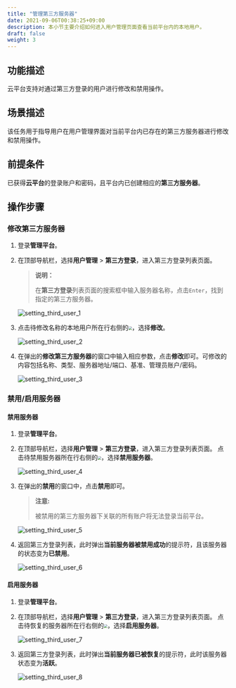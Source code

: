 ```yaml
---
title: "管理第三方服务器"
date: 2021-09-06T00:38:25+09:00
description: 本小节主要介绍如何进入用户管理页面查看当前平台内的本地用户。
draft: false
weight: 3
---
```


## 功能描述

云平台支持对通过第三方登录的用户进行修改和禁用操作。

## 场景描述

该任务用于指导用户在用户管理界面对当前平台内已存在的第三方服务器进行修改和禁用操作。

## 前提条件

已获得**云平台**的登录账户和密码，且平台内已创建相应的**第三方服务器**。


## 操作步骤

### 修改第三方服务器

1. 登录**管理平台**。

2. 在顶部导航栏，选择**用户管理** > **第三方登录**，进入第三方登录列表页面。

   > **说明：**
   >
   > 在**第三方登录**列表页面的搜索框中输入服务器名称，点击`Enter`，找到指定的第三方服务器。

   ![setting_third_user_1](../../_images/setting_third_user_1.png)

3. 点击待修改名称的本地用户所在行右侧的<img src="../../_images/more_operation.png" style="zoom:50%;" />，选择**修改**。

   ![setting_third_user_2](../../_images/setting_third_user_2.png)

4. 在弹出的**修改第三方服务器**的窗口中输入相应参数，点击**修改**即可。可修改的内容包括名称、类型、服务器地址/端口、基准、管理员账户/密码。

   ![setting_third_user_3](../../_images/setting_third_user_3.png)

 ### 禁用/启用服务器

 #### 禁用服务器

1. 登录**管理平台**。

2. 在顶部导航栏，选择**用户管理** > **第三方登录**，进入第三方登录列表页面。 点击待禁用服务器所在行右侧的<img src="../../_images/more_operation.png" style="zoom:50%;" />，选择**禁用服务器**。

   ![setting_third_user_4](../../_images/setting_third_user_4.png)

3. 在弹出的**禁用**的窗口中，点击**禁用**即可。

   > **注意:**
   >
   > 被禁用的第三方服务器下关联的所有账户将无法登录当前平台。

   ![setting_third_user_5](../../_images/setting_third_user_5.png)

4. 返回第三方登录列表，此时弹出**当前服务器被禁用成功**的提示符，且该服务器的状态变为**已禁用**。

   ![setting_third_user_6](../../_images/setting_third_user_6.png)


#### 启用服务器

1. 登录**管理平台**。

2. 在顶部导航栏，选择**用户管理** > **第三方登录**，进入第三方登录列表页面。 点击待恢复的服务器所在行右侧的<img src="../../_images/more_operation.png" style="zoom:50%;" />，选择**启用服务器**。

   ![setting_third_user_7](../../_images/setting_third_user_7.png)

3. 返回第三方登录列表，此时弹出**当前服务器已被恢复**的提示符，此时该服务器状态变为**活跃**。

   ![setting_third_user_8](../../_images/setting_third_user_8.png)


